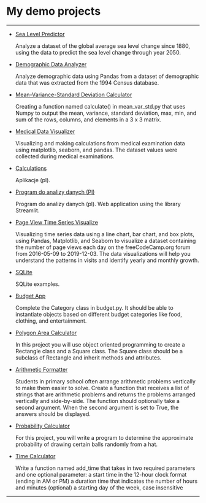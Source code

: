 # My demo projects

<hr>

- [Sea Level Predictor](https://github.com/MarynaSnl/my_demo_proj/tree/main/Sea_Level_Predictor) 
  
  Analyze a dataset of the global average sea level change since 1880, using the data to predict the sea level change through year 2050. 

- [Demographic Data Analyzer](https://github.com/MarynaSnl/my_demo_proj/tree/main/demographic_data_analyzer) 

  Analyze demographic data using Pandas from a dataset of demographic data that was extracted from the 1994 Census database.

- [Mean-Variance-Standard Deviation Calculator](https://github.com/MarynaSnl/my_demo_proj/tree/main/mean_var_std) 

  Creating a function named calculate() in mean_var_std.py that uses Numpy to output the mean, variance, standard deviation, max, min, and sum of the rows, columns, and elements in a 3 x 3 matrix. 

- [Medical Data Visualizer](https://github.com/MarynaSnl/my_demo_proj/tree/main/medical_data_visualizer) 

  Visualizing and making calculations from medical examination data using matplotlib, seaborn, and pandas. The dataset values were collected during medical examinations.  

- [Calculations](https://github.com/MarynaSnl/my_demo_proj/tree/main/my_demo_proj2) 
 
  Aplikacje (pl).

- [Program do analizy danych (Pl)](https://github.com/MarynaSnl/my_demo_proj/tree/main/python_streamlit_demo) 

  Program do analizy danych (pl).  Web application using the library Streamlit.


- [Page View Time Series Visualize](https://github.com/MarynaSnl/my_demo_proj/tree/main/time_series_visualizer) 

  Visualizing time series data using a line chart, bar chart, and box plots, using Pandas, Matplotlib, and Seaborn to visualize a dataset containing the   number of page views each day on the freeCodeCamp.org forum from 2016-05-09 to 2019-12-03. The data visualizations will help you understand the patterns in visits and identify yearly and monthly growth.  

- [SQLite](https://github.com/MarynaSnl/my_demo_proj/tree/main/SQLite) 

  SQLite examples.

- [Budget App](https://github.com/MarynaSnl/my_demo_proj/tree/main/Budget_App) 

  Complete the Category class in budget.py. It should be able to instantiate objects based on different budget categories like food, clothing, and entertainment.

- [Polygon Area Calculator](https://github.com/MarynaSnl/my_demo_proj/tree/main/Polygon_Area_Calculator) 

  In this project you will use object oriented programming to create a Rectangle class and a Square class. The Square class should be a subclass of Rectangle and inherit methods and attributes.

- [Arithmetic Formatter](https://github.com/MarynaSnl/my_demo_proj/tree/main/arithmetic_arranger) 

  Students in primary school often arrange arithmetic problems vertically to make them easier to solve. Create a function that receives a list of strings that are arithmetic problems and returns the problems arranged vertically and side-by-side. The function should optionally take a second argument. When the second argument is set to True, the answers should be displayed.
  
- [Probability Calculator](https://github.com/MarynaSnl/my_demo_proj/tree/main/ProbabilityCalculator) 

  For this project, you will write a program to determine the approximate probability of drawing certain balls randomly from a hat.

- [Time Calculator](https://github.com/MarynaSnl/my_demo_proj/tree/main/time_calculator) 

  Write a function named add_time that takes in two required parameters and one optional parameter:
    a start time in the 12-hour clock format (ending in AM or PM)
    a duration time that indicates the number of hours and minutes
    (optional) a starting day of the week, case insensitive



<hr>


